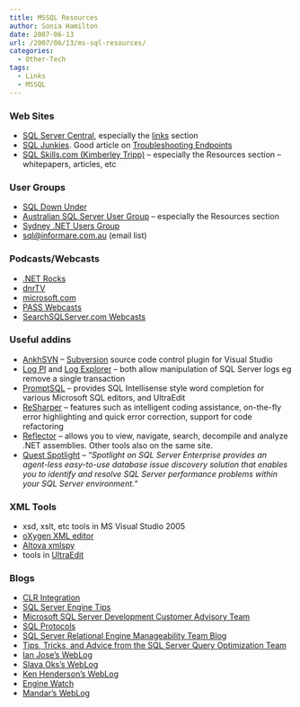 ```yaml
---
title: MSSQL Resources
author: Sonia Hamilton
date: 2007-06-13
url: /2007/06/13/ms-sql-resources/
categories:
  - Other-Tech
tags:
  - Links
  - MSSQL
---
```

### Web Sites

  * [SQL Server Central][1], especially the [links][2] section
  * [SQL Junkies][3]. Good article on [Troubleshooting Endpoints][4]
  * [SQL Skills.com (Kimberley Tripp)][5] &#8211; especially the Resources section &#8211; whitepapers, articles, etc

### <!--more-->User Groups

  * [SQL Down Under][6]
  * [Australian SQL Server User Group][7] &#8211; especially the Resources section
  * [Sydney .NET Users Group][8]
  * sql@informare.com.au (email list)

### Podcasts/Webcasts

  * [.NET Rocks][9]
  * [dnrTV][10]
  * [microsoft.com][11]
  * [PASS Webcasts][12]
  * [SearchSQLServer.com Webcasts][13]

### Useful addins

  * [AnkhSVN][14] &#8211; [Subversion][15] source code control plugin for Visual Studio
  * [Log PI][16] and [Log Explorer][17] &#8211; both allow manipulation of SQL Server logs eg remove a single transaction
  * [PromptSQL][18] &#8211; provides SQL Intellisense style word completion for various Microsoft SQL editors, and UltraEdit
  * [ReSharper][19] &#8211; features such as intelligent coding assistance, on-the-fly error highlighting and quick error correction, support for code refactoring
  * [Reflector][20] &#8211; allows you to view, navigate, search, decompile and analyze .NET assemblies. Other tools also on the same site.
  * [Quest Spotlight][21] &#8211; &#8220;*Spotlight on SQL Server Enterprise provides an agent-less easy-to-use database issue discovery solution that enables you to identify and resolve SQL Server performance problems within your SQL Server environment.*&#8220;

### XML Tools

  * xsd, xslt, etc tools in MS Visual Studio 2005
  * [oXygen XML editor][22]
  * [Altova xmlspy][23]
  * tools in [UltraEdit][24]

### Blogs

  * [CLR Integration][25]
  * [SQL Server Engine Tips][26]
  * [Microsoft SQL Server Development Customer Advisory Team][27]
  * [SQL Protocols][28]
  * [SQL Server Relational Engine Manageability Team Blog][29]
  * [Tips, Tricks, and Advice from the SQL Server Query Optimization Team][30]
  * [Ian Jose&#8217;s WebLog][31]
  * [Slava Oks&#8217;s WebLog][32]
  * [Ken Henderson&#8217;s WebLog][33]
  * [Engine Watch][34]
  * [Mandar&#8217;s WebLog][35]

 [1]: http://www.sqlservercentral.com/
 [2]: http://www.sqlservercentral.com/other/links.asp
 [3]: http://sqljunkies.com
 [4]: http://sqljunkies.com/Article/5CCAC423-1407-4A36-AF71-ED6A67D9646A.scuk
 [5]: http://sqlskills.com/
 [6]: http://www.sqldownunder.com/
 [7]: http://www.sqlserver.org.au/
 [8]: http://www.ssw.com.au/ssw/netug/
 [9]: http://dotnetrocks.com/archives.aspx
 [10]: http://dnrtv.com/
 [11]: http://www.microsoft.com/events/podcasts/default.mspx#ITMgrMicrosoftSQLServer2005
 [12]: http://www.sqlpass.org/webcasts.html
 [13]: http://searchsqlserver.bitpipe.com/webcasts?asrc=SS_NAV_WC
 [14]: http://ankhsvn.tigris.org/
 [15]: http://subversion.tigris.org/
 [16]: http://www.logpi.com
 [17]: http://www.lumigent.com/products/le_sql.html
 [18]: http://promptsql.com/
 [19]: http://www.jetbrains.com/resharper/
 [20]: http://aisto.com/roeder/dotnet/
 [21]: http://www.quest.com/spotlight-on-sql-server-enterprise/
 [22]: http://www.oxygenxml.com/
 [23]: http://www.altova.com/products/xmlspy/xml_editor.html
 [24]: http://www.ultraedit.com/
 [25]: http://blogs.msdn.com/sqlclr/
 [26]: http://blogs.msdn.com/sqltips/
 [27]: http://blogs.msdn.com/sqlcat/
 [28]: http://blogs.msdn.com/sql%5Fprotocols/
 [29]: http://blogs.msdn.com/sqlrem/
 [30]: http://blogs.msdn.com/queryoptteam/
 [31]: http://blogs.msdn.com/ianjo/
 [32]: http://blogs.msdn.com/slavao/
 [33]: http://blogs.msdn.com/khen1234/
 [34]: http://blogs.msdn.com/weix/
 [35]: http://blogs.msdn.com/mandar/default.aspx
